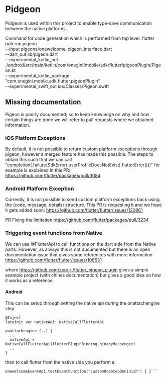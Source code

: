 # Pidgeon
Pidgeon is used within this project to enable type-save communication between the native platforms.

Command for code generation which is performed from top level:
flutter pub run pigeon \
  --input pigeons/onewelcome_pigeon_interface.dart \
  --dart_out lib/pigeon.dart \
  --experimental_kotlin_out ./android/src/main/kotlin/com/onegini/mobile/sdk/flutter/pigeonPlugin/Pigeon.kt  \
  --experimental_kotlin_package "com.onegini.mobile.sdk.flutter.pigeonPlugin" \
  --experimental_swift_out ios/Classes/Pigeon.swift

## Missing documentation
Pigeon is poorly documented; so to keep knowledge on why and how certain things are done we will refer to pull requests where we obtained information.

### iOS Platform Exceptions
By default, it is not possible to return custom platform exceptions through pigeon, however a merged feature has made this possible.
The steps to obtain this such that we can call "completion(.failure(SdkError(.userProfileDoesNotExist).flutterError()))" for example is explained in this PR:
https://github.com/flutter/packages/pull/3084

### Android Platform Exception
Currently, it is not possible to send custom platform exceptions back using the (code, message, details) structure. This PR is requesting it and we hope it gets added soon:
https://github.com/flutter/flutter/issues/120861

PR Fixing the limitation
https://github.com/flutter/packages/pull/3234

### Triggering event functions from Native
We can use @FlutterApi to call functions on the dart side from the Native parts. However, as always this is not ducumented but there is an open documentation issue that gives some references with more information
https://github.com/flutter/flutter/issues/108531

where https://github.com/zero-li/flutter_pigeon_plugin  gives a simple example project (with chines documentation) but gives a good idea on how it works as a reference.

#### Android
This can be setup through setting the native api during the onattachengine step
```
@Inject
lateinit var nativeApi: NativeCallFlutterApi

onattachengine (..) {
  ..
  nativeApi = NativeCallFlutterApi(flutterPluginBinding.binaryMessenger)
  ..
}
```

then to call flutter from the native side you perform a:

```// Example Tell flutter to start this method from native
onewelcomeEventApi.testEventFunction("customOneStepOnFinish") { }```